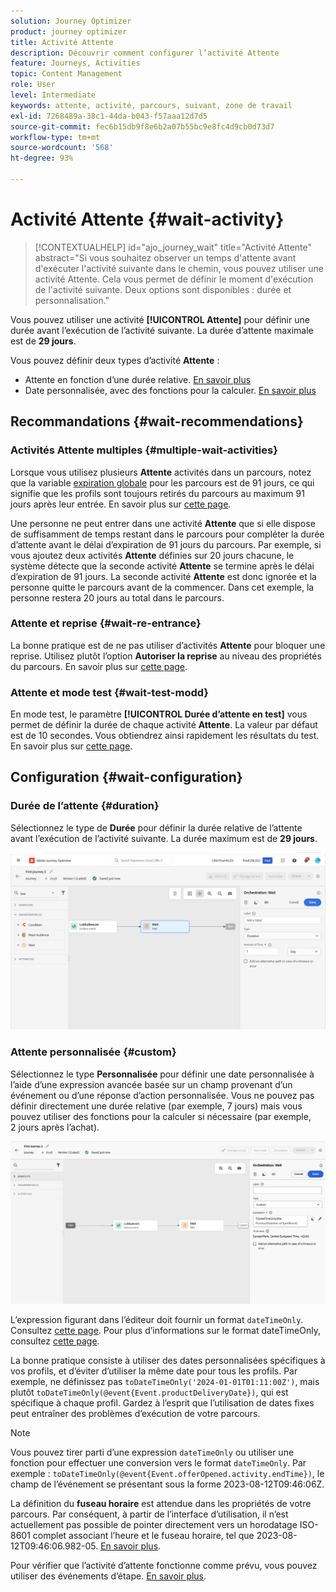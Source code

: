 ```yaml
---
solution: Journey Optimizer
product: journey optimizer
title: Activité Attente
description: Découvrir comment configurer l’activité Attente
feature: Journeys, Activities
topic: Content Management
role: User
level: Intermediate
keywords: attente, activité, parcours, suivant, zone de travail
exl-id: 7268489a-38c1-44da-b043-f57aaa12d7d5
source-git-commit: fec6b15db9f8e6b2a07b55bc9e8fc4d9cb0d73d7
workflow-type: tm+mt
source-wordcount: '568'
ht-degree: 93%

---
```


# Activité Attente {#wait-activity}

>[!CONTEXTUALHELP]
>id="ajo_journey_wait"
>title="Activité Attente"
>abstract="Si vous souhaitez observer un temps d&#39;attente avant d&#39;exécuter l&#39;activité suivante dans le chemin, vous pouvez utiliser une activité Attente. Cela vous permet de définir le moment d&#39;exécution de l&#39;activité suivante. Deux options sont disponibles : durée et personnalisation."

Vous pouvez utiliser une activité **[!UICONTROL Attente]** pour définir une durée avant l’exécution de l’activité suivante.  La durée d’attente maximale est de **29 jours**.

Vous pouvez définir deux types d’activité **Attente** :

* Attente en fonction d’une durée relative. [En savoir plus](#duration)
* Date personnalisée, avec des fonctions pour la calculer. [En savoir plus](#custom)

<!--
* [Email send time optimization](#email_send_time_optimization)
* [Fixed date](#fixed_date) 
-->

## Recommandations {#wait-recommendations}

### Activités Attente multiples {#multiple-wait-activities}

Lorsque vous utilisez plusieurs **Attente** activités dans un parcours, notez que la variable [expiration globale](journey-properties.md#global_timeout) pour les parcours est de 91 jours, ce qui signifie que les profils sont toujours retirés du parcours au maximum 91 jours après leur entrée. En savoir plus sur [cette page](journey-properties.md#global_timeout).

Une personne ne peut entrer dans une activité **Attente** que si elle dispose de suffisamment de temps restant dans le parcours pour compléter la durée d’attente avant le délai d’expiration de 91 jours du parcours. Par exemple, si vous ajoutez deux activités **Attente** définies sur 20 jours chacune, le système détecte que la seconde activité **Attente** se termine après le délai d’expiration de 91 jours. La seconde activité **Attente** est donc ignorée et la personne quitte le parcours avant de la commencer. Dans cet exemple, la personne restera 20 jours au total dans le parcours.

### Attente et reprise {#wait-re-entrance}

La bonne pratique est de ne pas utiliser d’activités **Attente** pour bloquer une reprise. Utilisez plutôt l’option **Autoriser la reprise** au niveau des propriétés du parcours. En savoir plus sur [cette page](../building-journeys/journey-properties.md#entrance).

### Attente et mode test {#wait-test-modd}

En mode test, le paramètre **[!UICONTROL Durée d’attente en test]** vous permet de définir la durée de chaque activité **Attente**. La valeur par défaut est de 10 secondes. Vous obtiendrez ainsi rapidement les résultats du test. En savoir plus sur [cette page](../building-journeys/testing-the-journey.md).

## Configuration {#wait-configuration}

### Durée de l’attente {#duration}

Sélectionnez le type de **Durée** pour définir la durée relative de l’attente avant l’exécution de l’activité suivante. La durée maximum est de **29 jours**.

![Définition de la durée d’attente](assets/journey55.png)

<!--
## Fixed date wait{#fixed_date}

Select the date for the execution of the next activity.

![](assets/journey56.png)

-->

### Attente personnalisée {#custom}

Sélectionnez le type **Personnalisée** pour définir une date personnalisée à l’aide d’une expression avancée basée sur un champ provenant d’un événement ou d’une réponse d’action personnalisée. Vous ne pouvez pas définir directement une durée relative (par exemple, 7 jours) mais vous pouvez utiliser des fonctions pour la calculer si nécessaire (par exemple, 2 jours après l’achat).

![Définition d’une attente personnalisée avec une expression](assets/journey57.png)

L’expression figurant dans l’éditeur doit fournir un format `dateTimeOnly`. Consultez [cette page](expression/expressionadvanced.md). Pour plus d’informations sur le format dateTimeOnly, consultez [cette page](expression/data-types.md).

La bonne pratique consiste à utiliser des dates personnalisées spécifiques à vos profils, et d’éviter d’utiliser la même date pour tous les profils. Par exemple, ne définissez pas `toDateTimeOnly('2024-01-01T01:11:00Z')`, mais plutôt `toDateTimeOnly(@event{Event.productDeliveryDate})`, qui est spécifique à chaque profil. Gardez à l’esprit que l’utilisation de dates fixes peut entraîner des problèmes d’exécution de votre parcours.


>[!NOTE]
>
>Vous pouvez tirer parti d’une expression `dateTimeOnly` ou utiliser une fonction pour effectuer une conversion vers le format `dateTimeOnly`. Par exemple : `toDateTimeOnly(@event{Event.offerOpened.activity.endTime})`, le champ de l’événement se présentant sous la forme 2023-08-12T09:46:06Z.
>
>La définition du **fuseau horaire** est attendue dans les propriétés de votre parcours. Par conséquent, à partir de l’interface d’utilisation, il n’est actuellement pas possible de pointer directement vers un horodatage ISO-8601 complet associant l’heure et le fuseau horaire, tel que 2023-08-12T09:46:06.982-05. [En savoir plus](../building-journeys/timezone-management.md).


Pour vérifier que l’activité d’attente fonctionne comme prévu, vous pouvez utiliser des événements d’étape. [En savoir plus](../reports/query-examples.md#common-queries).

<!--## Email send time optimization{#email_send_time_optimization}

This type of wait uses a score calculated in Adobe Experience Platform. The score calculates the propensity to click or open an email in the future based on past behavior. Note that the algorithm calculating the score needs a certain amount of data to work. As a result, when it does not have enough data, the default wait time will apply. At publication time, you'll be notified that the default time applies.

>[!NOTE]
>
>The first event of your journey must have a namespace.
>
>This capability is only available after an **[!UICONTROL Email]** activity. You need to have Adobe Campaign Standard.

1. In the **[!UICONTROL Amount of time]** field, define the number of hours to consider to optimize email sending.
1. In the **[!UICONTROL Optimization type]** field, choose if the optimization should increase clicks or opens.
1. In the **[!UICONTROL Default time]** field, define the default time to wait if the predictive send time score is not available.

    >[!NOTE]
    >
    >Note that the send time score can be unavailable because there is not enough data to perform the calculation. In this case, you will be informed, at publication time, that the default time applies.

![](assets/journey57bis.png)-->
